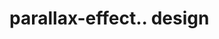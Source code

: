 # parallax-effect.. design                                                                                                                                                                                                                                                                                                              
                                     

